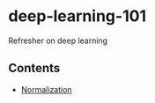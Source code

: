 # deep-learning-101

Refresher on deep learning

## Contents

- [Normalization](/Normalization/README.md)
